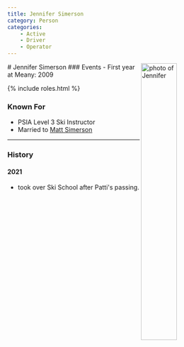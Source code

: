 ```yaml
---
title: Jennifer Simerson
category: Person
categories:
    - Active
    - Driver
    - Operator
---
```

<img src="img/2022-Jennifer-Simerson.jpeg" align="right" style="width: 40%;" alt="photo of Jennifer">
# Jennifer Simerson
### Events
- First year at Meany: 2009

{% include roles.html %}

### Known For
- PSIA Level 3 Ski Instructor
- Married to [Matt Simerson](Matt-Simerson)


---
### History
#### 2021

- took over Ski School after Patti's passing.
